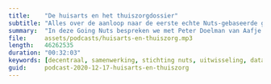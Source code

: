 ```yaml
---
title:    "De huisarts en het thuiszorgdossier"
subtitle: "Alles over de aanloop naar de eerste echte Nuts-gebaseerde gegevensuitwisseling"
summary:  "In deze Going Nuts bespreken we met Peter Doelman van Aafje en Henk Stout van de ZGWA hoe huisartsen in de Drechtsteden de toegang tot het dossier van de thuiszorg verloren -- èn weer terugkregen dankzij de allereerste Nuts-gebaseerde gegevensuitwisseling van Nederland. De huisarts werkt in zijn eigen HIS 'schil' en de thuiszorg in haar eigen dossierapplicatie. En toch zien ze dezelfde rapportages over de patiënt. Waarom lukt daar wat in de rest van het land nog heel gecompliceerd lijkt? Welke stappen hebben Henk en Peter moeten zetten om hier te komen?"
file:     assets/podcasts/huisarts-en-thuiszorg.mp3
length:   46262535
duration: "00:32:03"
keywords: [decentraal, samenwerking, stichting nuts, uitwisseling, data, zorg, huisarts, thuiszorg, dossier, patiëntendossier, koppeling, gegevensuitwisseling, aafje, zgwa, peter doelman, henk stout]
guid:     podcast-2020-12-17-huisarts-en-thuiszorg
---
```

